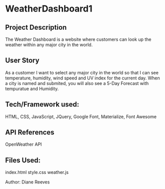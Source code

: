 # WeatherDashboard1

## Project Description
The Weather Dashboard is a website where customers can look up the weather within any major city in the world.

## User Story
As a customer
I want to select any major city in the world
so that I can see temperature, humidity, wind speed and UV index for the current day. 
When a city is named and submited, you will also see a 5-Day Forecast with tempuratue and Humidity.

## Tech/Framework used:
HTML, CSS, JavaScript, JQuery, Google Font, Materialize, Font Awesome

## API References
OpenWeather API


## Files Used:
index.html
style.css
weather.js


Author: Diane Reeves
